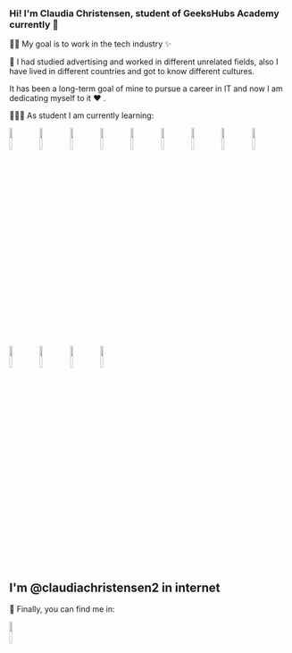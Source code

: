 ### Hi! I'm Claudia Christensen, student of GeeksHubs Academy currently 👋

💪🏼 My goal is to work in the tech industry ✨

🌟 I had studied advertising and worked in different unrelated fields, also I have lived in different countries and got to know different cultures.

It has been a long-term goal of mine to pursue a career in IT and now I am dedicating myself to it ❤️ .

👩🏻‍💻 As student I am currently learning:

<code><img width="10%" src="https://www.vectorlogo.zone/logos/javascript/javascript-vertical.svg"></code> <code><img width="10%" src="https://www.vectorlogo.zone/logosw3_html5/w3_html5-icon.svg"></code> <code><img width="10%" src="https://www.vectorlogo.zone/logos/w3_css/w3_css-official.svg"></code> <code><img width="10%" src="https://www.vectorlogo.zone/logos/mysql/mysql-official.svg"></code> <code><img width="10%" src="https://www.vectorlogo.zone/logos/jquery/jquery-ar21.svg"></code> <code><img width="10%" src="https://www.vectorlogo.zone/logos/sequelizejs/sequelizejs-icon.svg"></code> <code><img width="10%" src="https://www.vectorlogo.zone/logos/nodejs/nodejs-horizontal.svg"></code> <code><img width="10%" src="https://www.vectorlogo.zone/logos/json/json-icon.svg"></code> <code><img width="10%" src="https://www.vectorlogo.zone/logos/getbootstrap/getbootstrap-ar21.svg"></code> <code><img width="10%" src="https://www.vectorlogo.zone/logos/nodemonio/nodemonio-ar21.svg"></code> <code><img width="10%" src="https://www.vectorlogo.zone/logos/expressjs/expressjs-ar21.svg"></code> <code><img width="10%" src="https://www.vectorlogo.zone/logos/reactjs/reactjs-icon.svg"></code> <code><img width="10%" src="https://www.vectorlogo.zone/logos/getpostman/getpostman-icon.svg"></code>


## I'm @claudiachristensen2 in internet

🔎 Finally, you can find me in:
 
<code><a href="linkedin.com/in/claudiaadrianachristensen"><img width="10%" src="https://www.vectorlogo.zone/logos/linkedin/linkedin-ar21.svg"></a></code>

